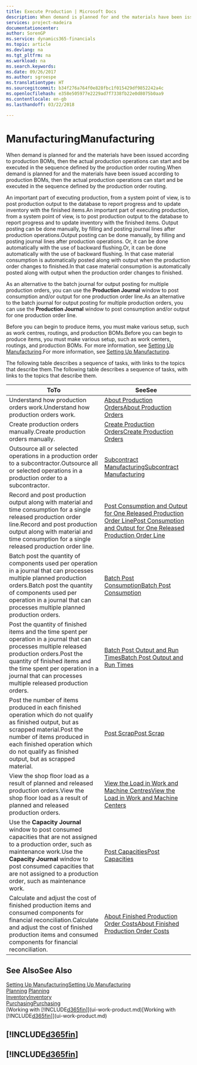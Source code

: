 ```yaml
---
title: Execute Production | Microsoft Docs
description: When demand is planned for and the materials have been issued according to production BOMs, then the actual production operations can start and be executed in the sequence defined by the production order routing.
services: project-madeira
documentationcenter: 
author: SorenGP
ms.service: dynamics365-financials
ms.topic: article
ms.devlang: na
ms.tgt_pltfrm: na
ms.workload: na
ms.search.keywords: 
ms.date: 09/26/2017
ms.author: sgroespe
ms.translationtype: HT
ms.sourcegitcommit: b34f276a764f0e828fbc1f015429df9852242a4c
ms.openlocfilehash: e358e505977e2229ad7f7338fb22e0d8075b0aa9
ms.contentlocale: en-gb
ms.lasthandoff: 03/22/2018

---
```

# <a name="manufacturing"></a><span data-ttu-id="aaf09-103">Manufacturing</span><span class="sxs-lookup"><span data-stu-id="aaf09-103">Manufacturing</span></span>
<span data-ttu-id="aaf09-104">When demand is planned for and the materials have been issued according to production BOMs, then the actual production operations can start and be executed in the sequence defined by the production order routing.</span><span class="sxs-lookup"><span data-stu-id="aaf09-104">When demand is planned for and the materials have been issued according to production BOMs, then the actual production operations can start and be executed in the sequence defined by the production order routing.</span></span>  

<span data-ttu-id="aaf09-105">An important part of executing production, from a system point of view, is to post production output to the database to report progress and to update inventory with the finished items.</span><span class="sxs-lookup"><span data-stu-id="aaf09-105">An important part of executing production, from a system point of view, is to post production output to the database to report progress and to update inventory with the finished items.</span></span> <span data-ttu-id="aaf09-106">Output posting can be done manually, by filling and posting journal lines after production operations.</span><span class="sxs-lookup"><span data-stu-id="aaf09-106">Output posting can be done manually, by filling and posting journal lines after production operations.</span></span> <span data-ttu-id="aaf09-107">Or, it can be done automatically with the use of backward flushing.</span><span class="sxs-lookup"><span data-stu-id="aaf09-107">Or, it can be done automatically with the use of backward flushing.</span></span> <span data-ttu-id="aaf09-108">In that case material consumption is automatically posted along with output when the production order changes to finished.</span><span class="sxs-lookup"><span data-stu-id="aaf09-108">In that case material consumption is automatically posted along with output when the production order changes to finished.</span></span>  

<span data-ttu-id="aaf09-109">As an alternative to the batch journal for output posting for multiple production orders, you can use the **Production Journal** window to post consumption and/or output for one production order line.</span><span class="sxs-lookup"><span data-stu-id="aaf09-109">As an alternative to the batch journal for output posting for multiple production orders, you can use the **Production Journal** window to post consumption and/or output for one production order line.</span></span>

<span data-ttu-id="aaf09-110">Before you can begin to produce items, you must make various setup, such as work centres, routings, and production BOMs.</span><span class="sxs-lookup"><span data-stu-id="aaf09-110">Before you can begin to produce items, you must make various setup, such as work centers, routings, and production BOMs.</span></span> <span data-ttu-id="aaf09-111">For more information, see [Setting Up Manufacturing](production-configure-production-processes.md).</span><span class="sxs-lookup"><span data-stu-id="aaf09-111">For more information, see [Setting Up Manufacturing](production-configure-production-processes.md).</span></span>

<span data-ttu-id="aaf09-112">The following table describes a sequence of tasks, with links to the topics that describe them.</span><span class="sxs-lookup"><span data-stu-id="aaf09-112">The following table describes a sequence of tasks, with links to the topics that describe them.</span></span>   

|<span data-ttu-id="aaf09-113">**To**</span><span class="sxs-lookup"><span data-stu-id="aaf09-113">**To**</span></span>|<span data-ttu-id="aaf09-114">**See**</span><span class="sxs-lookup"><span data-stu-id="aaf09-114">**See**</span></span>|  
|------------|-------------|  
|<span data-ttu-id="aaf09-115">Understand how production orders work.</span><span class="sxs-lookup"><span data-stu-id="aaf09-115">Understand how production orders work.</span></span>|[<span data-ttu-id="aaf09-116">About Production Orders</span><span class="sxs-lookup"><span data-stu-id="aaf09-116">About Production Orders</span></span>](production-about-production-orders.md)|
|<span data-ttu-id="aaf09-117">Create production orders manually.</span><span class="sxs-lookup"><span data-stu-id="aaf09-117">Create production orders manually.</span></span>|[<span data-ttu-id="aaf09-118">Create Production Orders</span><span class="sxs-lookup"><span data-stu-id="aaf09-118">Create Production Orders</span></span>](production-how-to-create-production-orders.md)|
|<span data-ttu-id="aaf09-119">Outsource all or selected operations in a production order to a subcontractor.</span><span class="sxs-lookup"><span data-stu-id="aaf09-119">Outsource all or selected operations in a production order to a subcontractor.</span></span>|[<span data-ttu-id="aaf09-120">Subcontract Manufacturing</span><span class="sxs-lookup"><span data-stu-id="aaf09-120">Subcontract Manufacturing</span></span>](production-how-to-subcontract-manufacturing.md)|
|<span data-ttu-id="aaf09-121">Record and post production output along with material and time consumption for a single released production order line.</span><span class="sxs-lookup"><span data-stu-id="aaf09-121">Record and post production output along with material and time consumption for a single released production order line.</span></span>|[<span data-ttu-id="aaf09-122">Post Consumption and Output for One Released Production Order Line</span><span class="sxs-lookup"><span data-stu-id="aaf09-122">Post Consumption and Output for One Released Production Order Line</span></span>](production-how-to-register-consumption-and-output.md)|  
|<span data-ttu-id="aaf09-123">Batch post the quantity of components used per operation in a journal that can processes multiple planned production orders.</span><span class="sxs-lookup"><span data-stu-id="aaf09-123">Batch post the quantity of components used per operation in a journal that can processes multiple planned production orders.</span></span>|[<span data-ttu-id="aaf09-124">Batch Post Consumption</span><span class="sxs-lookup"><span data-stu-id="aaf09-124">Batch Post Consumption</span></span>](production-how-to-post-consumption.md)|
|<span data-ttu-id="aaf09-125">Post the quantity of finished items and the time spent per operation in a journal that can processes multiple released production orders.</span><span class="sxs-lookup"><span data-stu-id="aaf09-125">Post the quantity of finished items and the time spent per operation in a journal that can processes multiple released production orders.</span></span>|[<span data-ttu-id="aaf09-126">Batch Post Output and Run Times</span><span class="sxs-lookup"><span data-stu-id="aaf09-126">Batch Post Output and Run Times</span></span>](production-how-to-post-output-quantity.md)|  
|<span data-ttu-id="aaf09-127">Post the number of items produced in each finished operation which do not qualify as finished output, but as scrapped material.</span><span class="sxs-lookup"><span data-stu-id="aaf09-127">Post the number of items produced in each finished operation which do not qualify as finished output, but as scrapped material.</span></span>|[<span data-ttu-id="aaf09-128">Post Scrap</span><span class="sxs-lookup"><span data-stu-id="aaf09-128">Post Scrap</span></span>](production-how-to-post-scrap.md)|
|<span data-ttu-id="aaf09-129">View the shop floor load as a result of planned and released production orders.</span><span class="sxs-lookup"><span data-stu-id="aaf09-129">View the shop floor load as a result of planned and released production orders.</span></span>|[<span data-ttu-id="aaf09-130">View the Load in Work and Machine Centres</span><span class="sxs-lookup"><span data-stu-id="aaf09-130">View the Load in Work and Machine Centers</span></span>](production-how-to-view-the-load-on-work-centers.md)|      
|<span data-ttu-id="aaf09-131">Use the **Capacity Journal** window to post consumed capacities that are not assigned to a production order, such as maintenance work.</span><span class="sxs-lookup"><span data-stu-id="aaf09-131">Use the **Capacity Journal** window to post consumed capacities that are not assigned to a production order, such as maintenance work.</span></span>|[<span data-ttu-id="aaf09-132">Post Capacities</span><span class="sxs-lookup"><span data-stu-id="aaf09-132">Post Capacities</span></span>](production-how-to-post-capacities.md)|  
|<span data-ttu-id="aaf09-133">Calculate and adjust the cost of finished production items and consumed components for financial reconciliation.</span><span class="sxs-lookup"><span data-stu-id="aaf09-133">Calculate and adjust the cost of finished production items and consumed components for financial reconciliation.</span></span>|[<span data-ttu-id="aaf09-134">About Finished Production Order Costs</span><span class="sxs-lookup"><span data-stu-id="aaf09-134">About Finished Production Order Costs</span></span>](finance-about-finished-production-order-costs.md)|  

## <a name="see-also"></a><span data-ttu-id="aaf09-135">See Also</span><span class="sxs-lookup"><span data-stu-id="aaf09-135">See Also</span></span>  
[<span data-ttu-id="aaf09-136">Setting Up Manufacturing</span><span class="sxs-lookup"><span data-stu-id="aaf09-136">Setting Up Manufacturing</span></span>](production-configure-production-processes.md)  
<span data-ttu-id="aaf09-137">[Planning](production-planning.md)    </span><span class="sxs-lookup"><span data-stu-id="aaf09-137">[Planning](production-planning.md)    </span></span>  
[<span data-ttu-id="aaf09-138">Inventory</span><span class="sxs-lookup"><span data-stu-id="aaf09-138">Inventory</span></span>](inventory-manage-inventory.md)  
[<span data-ttu-id="aaf09-139">Purchasing</span><span class="sxs-lookup"><span data-stu-id="aaf09-139">Purchasing</span></span>](purchasing-manage-purchasing.md)  
<span data-ttu-id="aaf09-140">[Working with [!INCLUDE[d365fin](includes/d365fin_md.md)]](ui-work-product.md)</span><span class="sxs-lookup"><span data-stu-id="aaf09-140">[Working with [!INCLUDE[d365fin](includes/d365fin_md.md)]](ui-work-product.md)</span></span>

## [!INCLUDE[d365fin](includes/free_trial_md.md)]  
## [!INCLUDE[d365fin](includes/training_link_md.md)]

